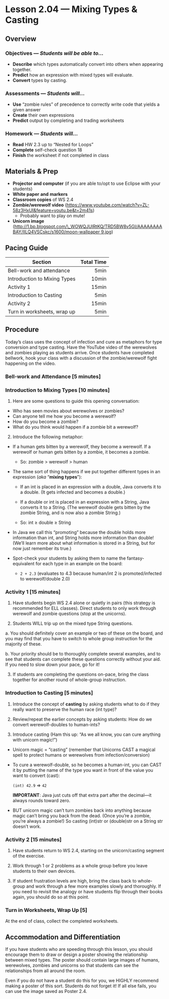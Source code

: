 Lesson 2.04 — Mixing Types & Casting
====================================================================================================

Overview
--------
### Objectives — _Students will be able to…_
-   **Describe** which types automatically convert into others when appearing together.
-   **Predict** how an expression with mixed types will evaluate.
-   **Convert** types by casting.

### Assessments — _Students will…_
-   **Use** “zombie rules” of precedence to correctly write code that yields a given answer
-   **Create** their own expressions
-   **Predict** output by completing and trading worksheets

### Homework — _Students will…_
-   **Read** HW 2.3 up to “Nested for Loops”
-   **Complete** self-check question 18
-   **Finish** the worksheet if not completed in class


Materials & Prep
----------------
- **Projector and computer** (if you are able to/opt to use Eclipse with your students)
- **White paper** **and** **markers**
- **Classroom copies** of WS 2.4
- **Zombie/werewolf video** (<https://www.youtube.com/watch?v=ZL-58z3HxUI&feature=youtu.be&t=2m41s>)
  - Probably want to play on mute!
- **Unicorn image**
  ([http://1.bp.blogspot.com/\_WOWQJUlRtKQ/TRD5BW8v5GI/AAAAAAAABAY/llLQ4VSCskc/s1600/moon-wallpaper 9.jpg](http://1.bp.blogspot.com/_WOWQJUlRtKQ/TRD5BW8v5GI/AAAAAAAABAY/llLQ4VSCskc/s1600/moon-wallpaper%209.jpg))


Pacing Guide
------------
| Section                      | Total Time |
|------------------------------|-----------:|
| Bell-work and attendance     |       5min |
| Introduction to Mixing Types |      10min |
| Activity 1                   |      15min |
| Introduction to Casting      |       5min |
| Activity 2                   |      15min |
| Turn in worksheets, wrap up  |       5min |


Procedure
---------

Today’s class uses the concept of infection and cure as metaphors for type conversion and type
casting. Have the YouTube video of the werewolves and zombies playing as students arrive. Once
students have completed bellwork, hook your class with a discussion of the zombie/werewolf fight
happening on the video.

### Bell-work and Attendance \[5 minutes\]

### Introduction to Mixing Types \[10 minutes\]

1. Here are some questions to guide this opening conversation:

  - Who has seen movies about werewolves or zombies?
  - Can anyone tell me how you become a werewolf?
  - How do you become a zombie?
  - What do you think would happen if a zombie bit a werewolf?

2. Introduce the following metaphor:

  - If a human gets bitten by a werewolf, they become a werewolf. If a werewolf or human gets bitten
    by a zombie, it becomes a zombie.

    - So: zombie > werewolf > human

  - The same sort of thing happens if we put together different types in an expression (_aka_
    “**mixing types**”):

    - If an int is placed in an expression with a double, Java converts it to a double. (It gets
      infected and becomes a double.)

    - If a double or int is placed in an expression with a String, Java converts it to a String.
      (The werewolf double gets bitten by the zombie String, and is now also a zombie String.)

    - So: int ≥ double ≥ String

  - In Java we call this “promoting” because the double holds more information than int, and String
    holds more information than double! (We’ll learn more about what information is stored in a
    String, but for now just remember its true.)

  - Spot-check your students by asking them to name the fantasy-equivalent for each type in an
    example on the board:

    - `2 + 2.3` (evaluates to 4.3 because human/int 2 is promoted/infected to werewolf/double 2.0)

### Activity 1 \[15 minutes\]

1. Have students begin WS 2.4 alone or quietly in pairs (this strategy is recommended for ELL
  classes). Direct students to only work through werewolf and zombie questions (stop at the
  unicorns).

2. Students WILL trip up on the mixed type String questions.

  a. You should definitely cover an example or two of these on the board, and you may find that you
  have to switch to whole group instruction for the majority of these.

  b. Your priority should be to thoroughly complete several examples, and to see that students can
  complete these questions correctly without your aid. If you need to slow down your pace, go for
  it!

3. If students are completing the questions on-pace, bring the class together for another round of
  whole-group instruction.

### Introduction to Casting \[5 minutes\]

1. Introduce the concept of **casting** by asking students what to do if they really want to
  preserve the human race (int type)?

2. Review/repeat the earlier concepts by asking students: How do we convert werewolf-doubles to
  human-ints?

3. Introduce casting (Ham this up: “As we all know, you can cure anything with unicorn magic!”)

  - Unicorn magic = “casting” (remember that Unicorns CAST a magical spell to protect humans or
    werewolves from infection/conversion)

  - To cure a werewolf-double, so he becomes a human-int, you can CAST it by putting the name of the
    type you want in front of the value you want to convert (cast):

    `(int) 42.9` ⇒ `42`

    **IMPORTANT**: Java just cuts off that extra part after the decimal—it always rounds toward
    zero.

  - BUT unicorn magic can’t turn zombies back into anything because magic can’t bring you back from
    the dead. (Once you’re a zombie, you’re always a zombie!) So casting (int)str or (double)str on
    a String str doesn’t work.

### Activity 2 \[15 minutes\]

1. Have students return to WS 2.4, starting on the unicorn/casting segment of the exercise.

2. Work through 1 or 2 problems as a whole group before you leave students to their own devices.

3. If student frustration levels are high, bring the class back to whole-group and work through a
few more examples slowly and thoroughly. If you need to revisit the analogy or have students flip
through their books again, you should do so at this point.

### Turn in Worksheets, Wrap Up \[5\]

At the end of class, collect the completed worksheets.

Accommodation and Differentiation
---------------------------------

If you have students who are speeding through this lesson, you should encourage them to draw or
design a poster showing the relationship between mixed types. The poster should contain large images
of humans, werewolves, zombies and unicorns so that students can see the relationships from all
around the room.

Even if you do not have a student do this for you, we HIGHLY recommend making a poster of this sort.
Students do not forget it! If all else fails, you can use the image saved as Poster 2.4.

